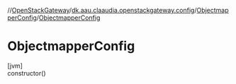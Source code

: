 //[OpenStackGateway](../../../index.md)/[dk.aau.claaudia.openstackgateway.config](../index.md)/[ObjectmapperConfig](index.md)/[ObjectmapperConfig](-objectmapper-config.md)

# ObjectmapperConfig

[jvm]\
constructor()
